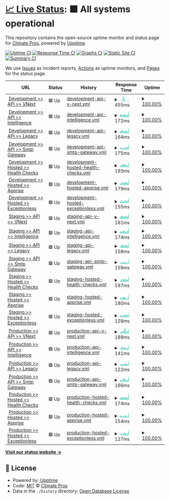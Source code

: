 # [📈 Live Status](https://uptime.watchtower2.com): <!--live status--> **🟩 All systems operational**

This repository contains the open-source uptime monitor and status page for [Climate Pros](https://www.climatepros.com), powered by [Upptime](https://github.com/upptime/upptime).

[![Uptime CI](https://github.com/Climate-Pros/WatchTower.Monitoring.UpTime/workflows/Uptime%20CI/badge.svg)](https://github.com/Climate-Pros/WatchTower.Monitoring.UpTime/actions?query=workflow%3A%22Uptime+CI%22)
[![Response Time CI](https://github.com/Climate-Pros/WatchTower.Monitoring.UpTime/workflows/Response%20Time%20CI/badge.svg)](https://github.com/Climate-Pros/WatchTower.Monitoring.UpTime/actions?query=workflow%3A%22Response+Time+CI%22)
[![Graphs CI](https://github.com/Climate-Pros/WatchTower.Monitoring.UpTime/workflows/Graphs%20CI/badge.svg)](https://github.com/Climate-Pros/WatchTower.Monitoring.UpTime/actions?query=workflow%3A%22Graphs+CI%22)
[![Static Site CI](https://github.com/Climate-Pros/WatchTower.Monitoring.UpTime/workflows/Static%20Site%20CI/badge.svg)](https://github.com/Climate-Pros/WatchTower.Monitoring.UpTime/actions?query=workflow%3A%22Static+Site+CI%22)
[![Summary CI](https://github.com/Climate-Pros/WatchTower.Monitoring.UpTime/workflows/Summary%20CI/badge.svg)](https://github.com/Climate-Pros/WatchTower.Monitoring.UpTime/actions?query=workflow%3A%22Summary+CI%22)

We use [Issues](https://github.com/Climate-Pros/WatchTower.Monitoring.UpTime/issues) as incident reports, [Actions](https://github.com/Climate-Pros/WatchTower.Monitoring.UpTime/actions) as uptime monitors, and [Pages](https://uptime.watchtower2.com) for the status page.

<!--start: status pages-->
<!-- This summary is generated by Upptime (https://github.com/upptime/upptime) -->
<!-- Do not edit this manually, your changes will be overwritten -->
<!-- prettier-ignore -->
| URL | Status | History | Response Time | Uptime |
| --- | ------ | ------- | ------------- | ------ |
| <img alt="" src="https://icons.duckduckgo.com/ip3/vnext-api.dev.watchtower2.com.ico" height="13"> [Development >> API >> VNext](https://vnext-api.dev.watchtower2.com) | 🟩 Up | [development-api-v-next.yml](https://github.com/Climate-Pros/WatchTower.Monitoring.UpTime/commits/HEAD/history/development-api-v-next.yml) | <details><summary><img alt="Response time graph" src="./graphs/development-api-v-next/response-time-week.png" height="20"> 455ms</summary><br><a href="https://uptime.watchtower2.com/history/development-api-v-next"><img alt="Response time 758" src="https://img.shields.io/endpoint?url=https%3A%2F%2Fraw.githubusercontent.com%2FClimate-Pros%2FWatchTower.Monitoring.UpTime%2FHEAD%2Fapi%2Fdevelopment-api-v-next%2Fresponse-time.json"></a><br><a href="https://uptime.watchtower2.com/history/development-api-v-next"><img alt="24-hour response time 120" src="https://img.shields.io/endpoint?url=https%3A%2F%2Fraw.githubusercontent.com%2FClimate-Pros%2FWatchTower.Monitoring.UpTime%2FHEAD%2Fapi%2Fdevelopment-api-v-next%2Fresponse-time-day.json"></a><br><a href="https://uptime.watchtower2.com/history/development-api-v-next"><img alt="7-day response time 455" src="https://img.shields.io/endpoint?url=https%3A%2F%2Fraw.githubusercontent.com%2FClimate-Pros%2FWatchTower.Monitoring.UpTime%2FHEAD%2Fapi%2Fdevelopment-api-v-next%2Fresponse-time-week.json"></a><br><a href="https://uptime.watchtower2.com/history/development-api-v-next"><img alt="30-day response time 240" src="https://img.shields.io/endpoint?url=https%3A%2F%2Fraw.githubusercontent.com%2FClimate-Pros%2FWatchTower.Monitoring.UpTime%2FHEAD%2Fapi%2Fdevelopment-api-v-next%2Fresponse-time-month.json"></a><br><a href="https://uptime.watchtower2.com/history/development-api-v-next"><img alt="1-year response time 203" src="https://img.shields.io/endpoint?url=https%3A%2F%2Fraw.githubusercontent.com%2FClimate-Pros%2FWatchTower.Monitoring.UpTime%2FHEAD%2Fapi%2Fdevelopment-api-v-next%2Fresponse-time-year.json"></a></details> | <details><summary><a href="https://uptime.watchtower2.com/history/development-api-v-next">100.00%</a></summary><a href="https://uptime.watchtower2.com/history/development-api-v-next"><img alt="All-time uptime 96.71%" src="https://img.shields.io/endpoint?url=https%3A%2F%2Fraw.githubusercontent.com%2FClimate-Pros%2FWatchTower.Monitoring.UpTime%2FHEAD%2Fapi%2Fdevelopment-api-v-next%2Fuptime.json"></a><br><a href="https://uptime.watchtower2.com/history/development-api-v-next"><img alt="24-hour uptime 100.00%" src="https://img.shields.io/endpoint?url=https%3A%2F%2Fraw.githubusercontent.com%2FClimate-Pros%2FWatchTower.Monitoring.UpTime%2FHEAD%2Fapi%2Fdevelopment-api-v-next%2Fuptime-day.json"></a><br><a href="https://uptime.watchtower2.com/history/development-api-v-next"><img alt="7-day uptime 100.00%" src="https://img.shields.io/endpoint?url=https%3A%2F%2Fraw.githubusercontent.com%2FClimate-Pros%2FWatchTower.Monitoring.UpTime%2FHEAD%2Fapi%2Fdevelopment-api-v-next%2Fuptime-week.json"></a><br><a href="https://uptime.watchtower2.com/history/development-api-v-next"><img alt="30-day uptime 100.00%" src="https://img.shields.io/endpoint?url=https%3A%2F%2Fraw.githubusercontent.com%2FClimate-Pros%2FWatchTower.Monitoring.UpTime%2FHEAD%2Fapi%2Fdevelopment-api-v-next%2Fuptime-month.json"></a><br><a href="https://uptime.watchtower2.com/history/development-api-v-next"><img alt="1-year uptime 99.95%" src="https://img.shields.io/endpoint?url=https%3A%2F%2Fraw.githubusercontent.com%2FClimate-Pros%2FWatchTower.Monitoring.UpTime%2FHEAD%2Fapi%2Fdevelopment-api-v-next%2Fuptime-year.json"></a></details>
| <img alt="" src="https://icons.duckduckgo.com/ip3/intelligence-api.dev.watchtower2.com.ico" height="13"> [Development >> API >> Intelligence](https://intelligence-api.dev.watchtower2.com) | 🟩 Up | [development-api-intelligence.yml](https://github.com/Climate-Pros/WatchTower.Monitoring.UpTime/commits/HEAD/history/development-api-intelligence.yml) | <details><summary><img alt="Response time graph" src="./graphs/development-api-intelligence/response-time-week.png" height="20"> 172ms</summary><br><a href="https://uptime.watchtower2.com/history/development-api-intelligence"><img alt="Response time 461" src="https://img.shields.io/endpoint?url=https%3A%2F%2Fraw.githubusercontent.com%2FClimate-Pros%2FWatchTower.Monitoring.UpTime%2FHEAD%2Fapi%2Fdevelopment-api-intelligence%2Fresponse-time.json"></a><br><a href="https://uptime.watchtower2.com/history/development-api-intelligence"><img alt="24-hour response time 108" src="https://img.shields.io/endpoint?url=https%3A%2F%2Fraw.githubusercontent.com%2FClimate-Pros%2FWatchTower.Monitoring.UpTime%2FHEAD%2Fapi%2Fdevelopment-api-intelligence%2Fresponse-time-day.json"></a><br><a href="https://uptime.watchtower2.com/history/development-api-intelligence"><img alt="7-day response time 172" src="https://img.shields.io/endpoint?url=https%3A%2F%2Fraw.githubusercontent.com%2FClimate-Pros%2FWatchTower.Monitoring.UpTime%2FHEAD%2Fapi%2Fdevelopment-api-intelligence%2Fresponse-time-week.json"></a><br><a href="https://uptime.watchtower2.com/history/development-api-intelligence"><img alt="30-day response time 176" src="https://img.shields.io/endpoint?url=https%3A%2F%2Fraw.githubusercontent.com%2FClimate-Pros%2FWatchTower.Monitoring.UpTime%2FHEAD%2Fapi%2Fdevelopment-api-intelligence%2Fresponse-time-month.json"></a><br><a href="https://uptime.watchtower2.com/history/development-api-intelligence"><img alt="1-year response time 203" src="https://img.shields.io/endpoint?url=https%3A%2F%2Fraw.githubusercontent.com%2FClimate-Pros%2FWatchTower.Monitoring.UpTime%2FHEAD%2Fapi%2Fdevelopment-api-intelligence%2Fresponse-time-year.json"></a></details> | <details><summary><a href="https://uptime.watchtower2.com/history/development-api-intelligence">100.00%</a></summary><a href="https://uptime.watchtower2.com/history/development-api-intelligence"><img alt="All-time uptime 97.30%" src="https://img.shields.io/endpoint?url=https%3A%2F%2Fraw.githubusercontent.com%2FClimate-Pros%2FWatchTower.Monitoring.UpTime%2FHEAD%2Fapi%2Fdevelopment-api-intelligence%2Fuptime.json"></a><br><a href="https://uptime.watchtower2.com/history/development-api-intelligence"><img alt="24-hour uptime 100.00%" src="https://img.shields.io/endpoint?url=https%3A%2F%2Fraw.githubusercontent.com%2FClimate-Pros%2FWatchTower.Monitoring.UpTime%2FHEAD%2Fapi%2Fdevelopment-api-intelligence%2Fuptime-day.json"></a><br><a href="https://uptime.watchtower2.com/history/development-api-intelligence"><img alt="7-day uptime 100.00%" src="https://img.shields.io/endpoint?url=https%3A%2F%2Fraw.githubusercontent.com%2FClimate-Pros%2FWatchTower.Monitoring.UpTime%2FHEAD%2Fapi%2Fdevelopment-api-intelligence%2Fuptime-week.json"></a><br><a href="https://uptime.watchtower2.com/history/development-api-intelligence"><img alt="30-day uptime 100.00%" src="https://img.shields.io/endpoint?url=https%3A%2F%2Fraw.githubusercontent.com%2FClimate-Pros%2FWatchTower.Monitoring.UpTime%2FHEAD%2Fapi%2Fdevelopment-api-intelligence%2Fuptime-month.json"></a><br><a href="https://uptime.watchtower2.com/history/development-api-intelligence"><img alt="1-year uptime 100.00%" src="https://img.shields.io/endpoint?url=https%3A%2F%2Fraw.githubusercontent.com%2FClimate-Pros%2FWatchTower.Monitoring.UpTime%2FHEAD%2Fapi%2Fdevelopment-api-intelligence%2Fuptime-year.json"></a></details>
| <img alt="" src="https://icons.duckduckgo.com/ip3/legacy-api.dev.watchtower2.com.ico" height="13"> [Development >> API >> Legacy](https://legacy-api.dev.watchtower2.com) | 🟩 Up | [development-api-legacy.yml](https://github.com/Climate-Pros/WatchTower.Monitoring.UpTime/commits/HEAD/history/development-api-legacy.yml) | <details><summary><img alt="Response time graph" src="./graphs/development-api-legacy/response-time-week.png" height="20"> 164ms</summary><br><a href="https://uptime.watchtower2.com/history/development-api-legacy"><img alt="Response time 473" src="https://img.shields.io/endpoint?url=https%3A%2F%2Fraw.githubusercontent.com%2FClimate-Pros%2FWatchTower.Monitoring.UpTime%2FHEAD%2Fapi%2Fdevelopment-api-legacy%2Fresponse-time.json"></a><br><a href="https://uptime.watchtower2.com/history/development-api-legacy"><img alt="24-hour response time 183" src="https://img.shields.io/endpoint?url=https%3A%2F%2Fraw.githubusercontent.com%2FClimate-Pros%2FWatchTower.Monitoring.UpTime%2FHEAD%2Fapi%2Fdevelopment-api-legacy%2Fresponse-time-day.json"></a><br><a href="https://uptime.watchtower2.com/history/development-api-legacy"><img alt="7-day response time 164" src="https://img.shields.io/endpoint?url=https%3A%2F%2Fraw.githubusercontent.com%2FClimate-Pros%2FWatchTower.Monitoring.UpTime%2FHEAD%2Fapi%2Fdevelopment-api-legacy%2Fresponse-time-week.json"></a><br><a href="https://uptime.watchtower2.com/history/development-api-legacy"><img alt="30-day response time 171" src="https://img.shields.io/endpoint?url=https%3A%2F%2Fraw.githubusercontent.com%2FClimate-Pros%2FWatchTower.Monitoring.UpTime%2FHEAD%2Fapi%2Fdevelopment-api-legacy%2Fresponse-time-month.json"></a><br><a href="https://uptime.watchtower2.com/history/development-api-legacy"><img alt="1-year response time 198" src="https://img.shields.io/endpoint?url=https%3A%2F%2Fraw.githubusercontent.com%2FClimate-Pros%2FWatchTower.Monitoring.UpTime%2FHEAD%2Fapi%2Fdevelopment-api-legacy%2Fresponse-time-year.json"></a></details> | <details><summary><a href="https://uptime.watchtower2.com/history/development-api-legacy">100.00%</a></summary><a href="https://uptime.watchtower2.com/history/development-api-legacy"><img alt="All-time uptime 97.99%" src="https://img.shields.io/endpoint?url=https%3A%2F%2Fraw.githubusercontent.com%2FClimate-Pros%2FWatchTower.Monitoring.UpTime%2FHEAD%2Fapi%2Fdevelopment-api-legacy%2Fuptime.json"></a><br><a href="https://uptime.watchtower2.com/history/development-api-legacy"><img alt="24-hour uptime 100.00%" src="https://img.shields.io/endpoint?url=https%3A%2F%2Fraw.githubusercontent.com%2FClimate-Pros%2FWatchTower.Monitoring.UpTime%2FHEAD%2Fapi%2Fdevelopment-api-legacy%2Fuptime-day.json"></a><br><a href="https://uptime.watchtower2.com/history/development-api-legacy"><img alt="7-day uptime 100.00%" src="https://img.shields.io/endpoint?url=https%3A%2F%2Fraw.githubusercontent.com%2FClimate-Pros%2FWatchTower.Monitoring.UpTime%2FHEAD%2Fapi%2Fdevelopment-api-legacy%2Fuptime-week.json"></a><br><a href="https://uptime.watchtower2.com/history/development-api-legacy"><img alt="30-day uptime 100.00%" src="https://img.shields.io/endpoint?url=https%3A%2F%2Fraw.githubusercontent.com%2FClimate-Pros%2FWatchTower.Monitoring.UpTime%2FHEAD%2Fapi%2Fdevelopment-api-legacy%2Fuptime-month.json"></a><br><a href="https://uptime.watchtower2.com/history/development-api-legacy"><img alt="1-year uptime 99.98%" src="https://img.shields.io/endpoint?url=https%3A%2F%2Fraw.githubusercontent.com%2FClimate-Pros%2FWatchTower.Monitoring.UpTime%2FHEAD%2Fapi%2Fdevelopment-api-legacy%2Fuptime-year.json"></a></details>
| <img alt="" src="https://icons.duckduckgo.com/ip3/smtp-gateway.dev.watchtower2.com.ico" height="13"> [Development >> API >> Smtp Gateway](https://smtp-gateway.dev.watchtower2.com/) | 🟩 Up | [development-api-smtp-gateway.yml](https://github.com/Climate-Pros/WatchTower.Monitoring.UpTime/commits/HEAD/history/development-api-smtp-gateway.yml) | <details><summary><img alt="Response time graph" src="./graphs/development-api-smtp-gateway/response-time-week.png" height="20"> 175ms</summary><br><a href="https://uptime.watchtower2.com/history/development-api-smtp-gateway"><img alt="Response time 278" src="https://img.shields.io/endpoint?url=https%3A%2F%2Fraw.githubusercontent.com%2FClimate-Pros%2FWatchTower.Monitoring.UpTime%2FHEAD%2Fapi%2Fdevelopment-api-smtp-gateway%2Fresponse-time.json"></a><br><a href="https://uptime.watchtower2.com/history/development-api-smtp-gateway"><img alt="24-hour response time 115" src="https://img.shields.io/endpoint?url=https%3A%2F%2Fraw.githubusercontent.com%2FClimate-Pros%2FWatchTower.Monitoring.UpTime%2FHEAD%2Fapi%2Fdevelopment-api-smtp-gateway%2Fresponse-time-day.json"></a><br><a href="https://uptime.watchtower2.com/history/development-api-smtp-gateway"><img alt="7-day response time 175" src="https://img.shields.io/endpoint?url=https%3A%2F%2Fraw.githubusercontent.com%2FClimate-Pros%2FWatchTower.Monitoring.UpTime%2FHEAD%2Fapi%2Fdevelopment-api-smtp-gateway%2Fresponse-time-week.json"></a><br><a href="https://uptime.watchtower2.com/history/development-api-smtp-gateway"><img alt="30-day response time 190" src="https://img.shields.io/endpoint?url=https%3A%2F%2Fraw.githubusercontent.com%2FClimate-Pros%2FWatchTower.Monitoring.UpTime%2FHEAD%2Fapi%2Fdevelopment-api-smtp-gateway%2Fresponse-time-month.json"></a><br><a href="https://uptime.watchtower2.com/history/development-api-smtp-gateway"><img alt="1-year response time 220" src="https://img.shields.io/endpoint?url=https%3A%2F%2Fraw.githubusercontent.com%2FClimate-Pros%2FWatchTower.Monitoring.UpTime%2FHEAD%2Fapi%2Fdevelopment-api-smtp-gateway%2Fresponse-time-year.json"></a></details> | <details><summary><a href="https://uptime.watchtower2.com/history/development-api-smtp-gateway">100.00%</a></summary><a href="https://uptime.watchtower2.com/history/development-api-smtp-gateway"><img alt="All-time uptime 68.61%" src="https://img.shields.io/endpoint?url=https%3A%2F%2Fraw.githubusercontent.com%2FClimate-Pros%2FWatchTower.Monitoring.UpTime%2FHEAD%2Fapi%2Fdevelopment-api-smtp-gateway%2Fuptime.json"></a><br><a href="https://uptime.watchtower2.com/history/development-api-smtp-gateway"><img alt="24-hour uptime 100.00%" src="https://img.shields.io/endpoint?url=https%3A%2F%2Fraw.githubusercontent.com%2FClimate-Pros%2FWatchTower.Monitoring.UpTime%2FHEAD%2Fapi%2Fdevelopment-api-smtp-gateway%2Fuptime-day.json"></a><br><a href="https://uptime.watchtower2.com/history/development-api-smtp-gateway"><img alt="7-day uptime 100.00%" src="https://img.shields.io/endpoint?url=https%3A%2F%2Fraw.githubusercontent.com%2FClimate-Pros%2FWatchTower.Monitoring.UpTime%2FHEAD%2Fapi%2Fdevelopment-api-smtp-gateway%2Fuptime-week.json"></a><br><a href="https://uptime.watchtower2.com/history/development-api-smtp-gateway"><img alt="30-day uptime 100.00%" src="https://img.shields.io/endpoint?url=https%3A%2F%2Fraw.githubusercontent.com%2FClimate-Pros%2FWatchTower.Monitoring.UpTime%2FHEAD%2Fapi%2Fdevelopment-api-smtp-gateway%2Fuptime-month.json"></a><br><a href="https://uptime.watchtower2.com/history/development-api-smtp-gateway"><img alt="1-year uptime 93.93%" src="https://img.shields.io/endpoint?url=https%3A%2F%2Fraw.githubusercontent.com%2FClimate-Pros%2FWatchTower.Monitoring.UpTime%2FHEAD%2Fapi%2Fdevelopment-api-smtp-gateway%2Fuptime-year.json"></a></details>
| <img alt="" src="https://icons.duckduckgo.com/ip3/healthchecks.dev.watchtower2.com.ico" height="13"> [Development >> Hosted >> Health Checks](https://healthchecks.dev.watchtower2.com/) | 🟩 Up | [development-hosted-health-checks.yml](https://github.com/Climate-Pros/WatchTower.Monitoring.UpTime/commits/HEAD/history/development-hosted-health-checks.yml) | <details><summary><img alt="Response time graph" src="./graphs/development-hosted-health-checks/response-time-week.png" height="20"> 193ms</summary><br><a href="https://uptime.watchtower2.com/history/development-hosted-health-checks"><img alt="Response time 211" src="https://img.shields.io/endpoint?url=https%3A%2F%2Fraw.githubusercontent.com%2FClimate-Pros%2FWatchTower.Monitoring.UpTime%2FHEAD%2Fapi%2Fdevelopment-hosted-health-checks%2Fresponse-time.json"></a><br><a href="https://uptime.watchtower2.com/history/development-hosted-health-checks"><img alt="24-hour response time 84" src="https://img.shields.io/endpoint?url=https%3A%2F%2Fraw.githubusercontent.com%2FClimate-Pros%2FWatchTower.Monitoring.UpTime%2FHEAD%2Fapi%2Fdevelopment-hosted-health-checks%2Fresponse-time-day.json"></a><br><a href="https://uptime.watchtower2.com/history/development-hosted-health-checks"><img alt="7-day response time 193" src="https://img.shields.io/endpoint?url=https%3A%2F%2Fraw.githubusercontent.com%2FClimate-Pros%2FWatchTower.Monitoring.UpTime%2FHEAD%2Fapi%2Fdevelopment-hosted-health-checks%2Fresponse-time-week.json"></a><br><a href="https://uptime.watchtower2.com/history/development-hosted-health-checks"><img alt="30-day response time 189" src="https://img.shields.io/endpoint?url=https%3A%2F%2Fraw.githubusercontent.com%2FClimate-Pros%2FWatchTower.Monitoring.UpTime%2FHEAD%2Fapi%2Fdevelopment-hosted-health-checks%2Fresponse-time-month.json"></a><br><a href="https://uptime.watchtower2.com/history/development-hosted-health-checks"><img alt="1-year response time 211" src="https://img.shields.io/endpoint?url=https%3A%2F%2Fraw.githubusercontent.com%2FClimate-Pros%2FWatchTower.Monitoring.UpTime%2FHEAD%2Fapi%2Fdevelopment-hosted-health-checks%2Fresponse-time-year.json"></a></details> | <details><summary><a href="https://uptime.watchtower2.com/history/development-hosted-health-checks">100.00%</a></summary><a href="https://uptime.watchtower2.com/history/development-hosted-health-checks"><img alt="All-time uptime 100.00%" src="https://img.shields.io/endpoint?url=https%3A%2F%2Fraw.githubusercontent.com%2FClimate-Pros%2FWatchTower.Monitoring.UpTime%2FHEAD%2Fapi%2Fdevelopment-hosted-health-checks%2Fuptime.json"></a><br><a href="https://uptime.watchtower2.com/history/development-hosted-health-checks"><img alt="24-hour uptime 100.00%" src="https://img.shields.io/endpoint?url=https%3A%2F%2Fraw.githubusercontent.com%2FClimate-Pros%2FWatchTower.Monitoring.UpTime%2FHEAD%2Fapi%2Fdevelopment-hosted-health-checks%2Fuptime-day.json"></a><br><a href="https://uptime.watchtower2.com/history/development-hosted-health-checks"><img alt="7-day uptime 100.00%" src="https://img.shields.io/endpoint?url=https%3A%2F%2Fraw.githubusercontent.com%2FClimate-Pros%2FWatchTower.Monitoring.UpTime%2FHEAD%2Fapi%2Fdevelopment-hosted-health-checks%2Fuptime-week.json"></a><br><a href="https://uptime.watchtower2.com/history/development-hosted-health-checks"><img alt="30-day uptime 100.00%" src="https://img.shields.io/endpoint?url=https%3A%2F%2Fraw.githubusercontent.com%2FClimate-Pros%2FWatchTower.Monitoring.UpTime%2FHEAD%2Fapi%2Fdevelopment-hosted-health-checks%2Fuptime-month.json"></a><br><a href="https://uptime.watchtower2.com/history/development-hosted-health-checks"><img alt="1-year uptime 100.00%" src="https://img.shields.io/endpoint?url=https%3A%2F%2Fraw.githubusercontent.com%2FClimate-Pros%2FWatchTower.Monitoring.UpTime%2FHEAD%2Fapi%2Fdevelopment-hosted-health-checks%2Fuptime-year.json"></a></details>
| <img alt="" src="https://icons.duckduckgo.com/ip3/apprise.dev.watchtower2.com.ico" height="13"> [Development >> Hosted >> Apprise](https://apprise.dev.watchtower2.com/) | 🟩 Up | [development-hosted-apprise.yml](https://github.com/Climate-Pros/WatchTower.Monitoring.UpTime/commits/HEAD/history/development-hosted-apprise.yml) | <details><summary><img alt="Response time graph" src="./graphs/development-hosted-apprise/response-time-week.png" height="20"> 179ms</summary><br><a href="https://uptime.watchtower2.com/history/development-hosted-apprise"><img alt="Response time 201" src="https://img.shields.io/endpoint?url=https%3A%2F%2Fraw.githubusercontent.com%2FClimate-Pros%2FWatchTower.Monitoring.UpTime%2FHEAD%2Fapi%2Fdevelopment-hosted-apprise%2Fresponse-time.json"></a><br><a href="https://uptime.watchtower2.com/history/development-hosted-apprise"><img alt="24-hour response time 108" src="https://img.shields.io/endpoint?url=https%3A%2F%2Fraw.githubusercontent.com%2FClimate-Pros%2FWatchTower.Monitoring.UpTime%2FHEAD%2Fapi%2Fdevelopment-hosted-apprise%2Fresponse-time-day.json"></a><br><a href="https://uptime.watchtower2.com/history/development-hosted-apprise"><img alt="7-day response time 179" src="https://img.shields.io/endpoint?url=https%3A%2F%2Fraw.githubusercontent.com%2FClimate-Pros%2FWatchTower.Monitoring.UpTime%2FHEAD%2Fapi%2Fdevelopment-hosted-apprise%2Fresponse-time-week.json"></a><br><a href="https://uptime.watchtower2.com/history/development-hosted-apprise"><img alt="30-day response time 176" src="https://img.shields.io/endpoint?url=https%3A%2F%2Fraw.githubusercontent.com%2FClimate-Pros%2FWatchTower.Monitoring.UpTime%2FHEAD%2Fapi%2Fdevelopment-hosted-apprise%2Fresponse-time-month.json"></a><br><a href="https://uptime.watchtower2.com/history/development-hosted-apprise"><img alt="1-year response time 201" src="https://img.shields.io/endpoint?url=https%3A%2F%2Fraw.githubusercontent.com%2FClimate-Pros%2FWatchTower.Monitoring.UpTime%2FHEAD%2Fapi%2Fdevelopment-hosted-apprise%2Fresponse-time-year.json"></a></details> | <details><summary><a href="https://uptime.watchtower2.com/history/development-hosted-apprise">100.00%</a></summary><a href="https://uptime.watchtower2.com/history/development-hosted-apprise"><img alt="All-time uptime 100.00%" src="https://img.shields.io/endpoint?url=https%3A%2F%2Fraw.githubusercontent.com%2FClimate-Pros%2FWatchTower.Monitoring.UpTime%2FHEAD%2Fapi%2Fdevelopment-hosted-apprise%2Fuptime.json"></a><br><a href="https://uptime.watchtower2.com/history/development-hosted-apprise"><img alt="24-hour uptime 100.00%" src="https://img.shields.io/endpoint?url=https%3A%2F%2Fraw.githubusercontent.com%2FClimate-Pros%2FWatchTower.Monitoring.UpTime%2FHEAD%2Fapi%2Fdevelopment-hosted-apprise%2Fuptime-day.json"></a><br><a href="https://uptime.watchtower2.com/history/development-hosted-apprise"><img alt="7-day uptime 100.00%" src="https://img.shields.io/endpoint?url=https%3A%2F%2Fraw.githubusercontent.com%2FClimate-Pros%2FWatchTower.Monitoring.UpTime%2FHEAD%2Fapi%2Fdevelopment-hosted-apprise%2Fuptime-week.json"></a><br><a href="https://uptime.watchtower2.com/history/development-hosted-apprise"><img alt="30-day uptime 100.00%" src="https://img.shields.io/endpoint?url=https%3A%2F%2Fraw.githubusercontent.com%2FClimate-Pros%2FWatchTower.Monitoring.UpTime%2FHEAD%2Fapi%2Fdevelopment-hosted-apprise%2Fuptime-month.json"></a><br><a href="https://uptime.watchtower2.com/history/development-hosted-apprise"><img alt="1-year uptime 100.00%" src="https://img.shields.io/endpoint?url=https%3A%2F%2Fraw.githubusercontent.com%2FClimate-Pros%2FWatchTower.Monitoring.UpTime%2FHEAD%2Fapi%2Fdevelopment-hosted-apprise%2Fuptime-year.json"></a></details>
| <img alt="" src="https://icons.duckduckgo.com/ip3/exceptionless.dev.watchtower2.com.ico" height="13"> [Development >> Hosted >> Exceptionless](https://exceptionless.dev.watchtower2.com/v) | 🟩 Up | [development-hosted-exceptionless.yml](https://github.com/Climate-Pros/WatchTower.Monitoring.UpTime/commits/HEAD/history/development-hosted-exceptionless.yml) | <details><summary><img alt="Response time graph" src="./graphs/development-hosted-exceptionless/response-time-week.png" height="20"> 155ms</summary><br><a href="https://uptime.watchtower2.com/history/development-hosted-exceptionless"><img alt="Response time 171" src="https://img.shields.io/endpoint?url=https%3A%2F%2Fraw.githubusercontent.com%2FClimate-Pros%2FWatchTower.Monitoring.UpTime%2FHEAD%2Fapi%2Fdevelopment-hosted-exceptionless%2Fresponse-time.json"></a><br><a href="https://uptime.watchtower2.com/history/development-hosted-exceptionless"><img alt="24-hour response time 135" src="https://img.shields.io/endpoint?url=https%3A%2F%2Fraw.githubusercontent.com%2FClimate-Pros%2FWatchTower.Monitoring.UpTime%2FHEAD%2Fapi%2Fdevelopment-hosted-exceptionless%2Fresponse-time-day.json"></a><br><a href="https://uptime.watchtower2.com/history/development-hosted-exceptionless"><img alt="7-day response time 155" src="https://img.shields.io/endpoint?url=https%3A%2F%2Fraw.githubusercontent.com%2FClimate-Pros%2FWatchTower.Monitoring.UpTime%2FHEAD%2Fapi%2Fdevelopment-hosted-exceptionless%2Fresponse-time-week.json"></a><br><a href="https://uptime.watchtower2.com/history/development-hosted-exceptionless"><img alt="30-day response time 167" src="https://img.shields.io/endpoint?url=https%3A%2F%2Fraw.githubusercontent.com%2FClimate-Pros%2FWatchTower.Monitoring.UpTime%2FHEAD%2Fapi%2Fdevelopment-hosted-exceptionless%2Fresponse-time-month.json"></a><br><a href="https://uptime.watchtower2.com/history/development-hosted-exceptionless"><img alt="1-year response time 171" src="https://img.shields.io/endpoint?url=https%3A%2F%2Fraw.githubusercontent.com%2FClimate-Pros%2FWatchTower.Monitoring.UpTime%2FHEAD%2Fapi%2Fdevelopment-hosted-exceptionless%2Fresponse-time-year.json"></a></details> | <details><summary><a href="https://uptime.watchtower2.com/history/development-hosted-exceptionless">100.00%</a></summary><a href="https://uptime.watchtower2.com/history/development-hosted-exceptionless"><img alt="All-time uptime 100.00%" src="https://img.shields.io/endpoint?url=https%3A%2F%2Fraw.githubusercontent.com%2FClimate-Pros%2FWatchTower.Monitoring.UpTime%2FHEAD%2Fapi%2Fdevelopment-hosted-exceptionless%2Fuptime.json"></a><br><a href="https://uptime.watchtower2.com/history/development-hosted-exceptionless"><img alt="24-hour uptime 100.00%" src="https://img.shields.io/endpoint?url=https%3A%2F%2Fraw.githubusercontent.com%2FClimate-Pros%2FWatchTower.Monitoring.UpTime%2FHEAD%2Fapi%2Fdevelopment-hosted-exceptionless%2Fuptime-day.json"></a><br><a href="https://uptime.watchtower2.com/history/development-hosted-exceptionless"><img alt="7-day uptime 100.00%" src="https://img.shields.io/endpoint?url=https%3A%2F%2Fraw.githubusercontent.com%2FClimate-Pros%2FWatchTower.Monitoring.UpTime%2FHEAD%2Fapi%2Fdevelopment-hosted-exceptionless%2Fuptime-week.json"></a><br><a href="https://uptime.watchtower2.com/history/development-hosted-exceptionless"><img alt="30-day uptime 100.00%" src="https://img.shields.io/endpoint?url=https%3A%2F%2Fraw.githubusercontent.com%2FClimate-Pros%2FWatchTower.Monitoring.UpTime%2FHEAD%2Fapi%2Fdevelopment-hosted-exceptionless%2Fuptime-month.json"></a><br><a href="https://uptime.watchtower2.com/history/development-hosted-exceptionless"><img alt="1-year uptime 100.00%" src="https://img.shields.io/endpoint?url=https%3A%2F%2Fraw.githubusercontent.com%2FClimate-Pros%2FWatchTower.Monitoring.UpTime%2FHEAD%2Fapi%2Fdevelopment-hosted-exceptionless%2Fuptime-year.json"></a></details>
| <img alt="" src="https://icons.duckduckgo.com/ip3/vnext-api.stg.watchtower2.com.ico" height="13"> [Staging >> API >> VNext](https://vnext-api.stg.watchtower2.com) | 🟩 Up | [staging-api-v-next.yml](https://github.com/Climate-Pros/WatchTower.Monitoring.UpTime/commits/HEAD/history/staging-api-v-next.yml) | <details><summary><img alt="Response time graph" src="./graphs/staging-api-v-next/response-time-week.png" height="20"> 161ms</summary><br><a href="https://uptime.watchtower2.com/history/staging-api-v-next"><img alt="Response time 1005" src="https://img.shields.io/endpoint?url=https%3A%2F%2Fraw.githubusercontent.com%2FClimate-Pros%2FWatchTower.Monitoring.UpTime%2FHEAD%2Fapi%2Fstaging-api-v-next%2Fresponse-time.json"></a><br><a href="https://uptime.watchtower2.com/history/staging-api-v-next"><img alt="24-hour response time 118" src="https://img.shields.io/endpoint?url=https%3A%2F%2Fraw.githubusercontent.com%2FClimate-Pros%2FWatchTower.Monitoring.UpTime%2FHEAD%2Fapi%2Fstaging-api-v-next%2Fresponse-time-day.json"></a><br><a href="https://uptime.watchtower2.com/history/staging-api-v-next"><img alt="7-day response time 161" src="https://img.shields.io/endpoint?url=https%3A%2F%2Fraw.githubusercontent.com%2FClimate-Pros%2FWatchTower.Monitoring.UpTime%2FHEAD%2Fapi%2Fstaging-api-v-next%2Fresponse-time-week.json"></a><br><a href="https://uptime.watchtower2.com/history/staging-api-v-next"><img alt="30-day response time 168" src="https://img.shields.io/endpoint?url=https%3A%2F%2Fraw.githubusercontent.com%2FClimate-Pros%2FWatchTower.Monitoring.UpTime%2FHEAD%2Fapi%2Fstaging-api-v-next%2Fresponse-time-month.json"></a><br><a href="https://uptime.watchtower2.com/history/staging-api-v-next"><img alt="1-year response time 275" src="https://img.shields.io/endpoint?url=https%3A%2F%2Fraw.githubusercontent.com%2FClimate-Pros%2FWatchTower.Monitoring.UpTime%2FHEAD%2Fapi%2Fstaging-api-v-next%2Fresponse-time-year.json"></a></details> | <details><summary><a href="https://uptime.watchtower2.com/history/staging-api-v-next">100.00%</a></summary><a href="https://uptime.watchtower2.com/history/staging-api-v-next"><img alt="All-time uptime 97.56%" src="https://img.shields.io/endpoint?url=https%3A%2F%2Fraw.githubusercontent.com%2FClimate-Pros%2FWatchTower.Monitoring.UpTime%2FHEAD%2Fapi%2Fstaging-api-v-next%2Fuptime.json"></a><br><a href="https://uptime.watchtower2.com/history/staging-api-v-next"><img alt="24-hour uptime 100.00%" src="https://img.shields.io/endpoint?url=https%3A%2F%2Fraw.githubusercontent.com%2FClimate-Pros%2FWatchTower.Monitoring.UpTime%2FHEAD%2Fapi%2Fstaging-api-v-next%2Fuptime-day.json"></a><br><a href="https://uptime.watchtower2.com/history/staging-api-v-next"><img alt="7-day uptime 100.00%" src="https://img.shields.io/endpoint?url=https%3A%2F%2Fraw.githubusercontent.com%2FClimate-Pros%2FWatchTower.Monitoring.UpTime%2FHEAD%2Fapi%2Fstaging-api-v-next%2Fuptime-week.json"></a><br><a href="https://uptime.watchtower2.com/history/staging-api-v-next"><img alt="30-day uptime 100.00%" src="https://img.shields.io/endpoint?url=https%3A%2F%2Fraw.githubusercontent.com%2FClimate-Pros%2FWatchTower.Monitoring.UpTime%2FHEAD%2Fapi%2Fstaging-api-v-next%2Fuptime-month.json"></a><br><a href="https://uptime.watchtower2.com/history/staging-api-v-next"><img alt="1-year uptime 97.40%" src="https://img.shields.io/endpoint?url=https%3A%2F%2Fraw.githubusercontent.com%2FClimate-Pros%2FWatchTower.Monitoring.UpTime%2FHEAD%2Fapi%2Fstaging-api-v-next%2Fuptime-year.json"></a></details>
| <img alt="" src="https://icons.duckduckgo.com/ip3/intelligence-api.stg.watchtower2.com.ico" height="13"> [Staging >> API >> Intelligence](https://intelligence-api.stg.watchtower2.com) | 🟩 Up | [staging-api-intelligence.yml](https://github.com/Climate-Pros/WatchTower.Monitoring.UpTime/commits/HEAD/history/staging-api-intelligence.yml) | <details><summary><img alt="Response time graph" src="./graphs/staging-api-intelligence/response-time-week.png" height="20"> 174ms</summary><br><a href="https://uptime.watchtower2.com/history/staging-api-intelligence"><img alt="Response time 513" src="https://img.shields.io/endpoint?url=https%3A%2F%2Fraw.githubusercontent.com%2FClimate-Pros%2FWatchTower.Monitoring.UpTime%2FHEAD%2Fapi%2Fstaging-api-intelligence%2Fresponse-time.json"></a><br><a href="https://uptime.watchtower2.com/history/staging-api-intelligence"><img alt="24-hour response time 160" src="https://img.shields.io/endpoint?url=https%3A%2F%2Fraw.githubusercontent.com%2FClimate-Pros%2FWatchTower.Monitoring.UpTime%2FHEAD%2Fapi%2Fstaging-api-intelligence%2Fresponse-time-day.json"></a><br><a href="https://uptime.watchtower2.com/history/staging-api-intelligence"><img alt="7-day response time 174" src="https://img.shields.io/endpoint?url=https%3A%2F%2Fraw.githubusercontent.com%2FClimate-Pros%2FWatchTower.Monitoring.UpTime%2FHEAD%2Fapi%2Fstaging-api-intelligence%2Fresponse-time-week.json"></a><br><a href="https://uptime.watchtower2.com/history/staging-api-intelligence"><img alt="30-day response time 162" src="https://img.shields.io/endpoint?url=https%3A%2F%2Fraw.githubusercontent.com%2FClimate-Pros%2FWatchTower.Monitoring.UpTime%2FHEAD%2Fapi%2Fstaging-api-intelligence%2Fresponse-time-month.json"></a><br><a href="https://uptime.watchtower2.com/history/staging-api-intelligence"><img alt="1-year response time 242" src="https://img.shields.io/endpoint?url=https%3A%2F%2Fraw.githubusercontent.com%2FClimate-Pros%2FWatchTower.Monitoring.UpTime%2FHEAD%2Fapi%2Fstaging-api-intelligence%2Fresponse-time-year.json"></a></details> | <details><summary><a href="https://uptime.watchtower2.com/history/staging-api-intelligence">100.00%</a></summary><a href="https://uptime.watchtower2.com/history/staging-api-intelligence"><img alt="All-time uptime 98.97%" src="https://img.shields.io/endpoint?url=https%3A%2F%2Fraw.githubusercontent.com%2FClimate-Pros%2FWatchTower.Monitoring.UpTime%2FHEAD%2Fapi%2Fstaging-api-intelligence%2Fuptime.json"></a><br><a href="https://uptime.watchtower2.com/history/staging-api-intelligence"><img alt="24-hour uptime 100.00%" src="https://img.shields.io/endpoint?url=https%3A%2F%2Fraw.githubusercontent.com%2FClimate-Pros%2FWatchTower.Monitoring.UpTime%2FHEAD%2Fapi%2Fstaging-api-intelligence%2Fuptime-day.json"></a><br><a href="https://uptime.watchtower2.com/history/staging-api-intelligence"><img alt="7-day uptime 100.00%" src="https://img.shields.io/endpoint?url=https%3A%2F%2Fraw.githubusercontent.com%2FClimate-Pros%2FWatchTower.Monitoring.UpTime%2FHEAD%2Fapi%2Fstaging-api-intelligence%2Fuptime-week.json"></a><br><a href="https://uptime.watchtower2.com/history/staging-api-intelligence"><img alt="30-day uptime 100.00%" src="https://img.shields.io/endpoint?url=https%3A%2F%2Fraw.githubusercontent.com%2FClimate-Pros%2FWatchTower.Monitoring.UpTime%2FHEAD%2Fapi%2Fstaging-api-intelligence%2Fuptime-month.json"></a><br><a href="https://uptime.watchtower2.com/history/staging-api-intelligence"><img alt="1-year uptime 99.08%" src="https://img.shields.io/endpoint?url=https%3A%2F%2Fraw.githubusercontent.com%2FClimate-Pros%2FWatchTower.Monitoring.UpTime%2FHEAD%2Fapi%2Fstaging-api-intelligence%2Fuptime-year.json"></a></details>
| <img alt="" src="https://icons.duckduckgo.com/ip3/legacy-api.stg.watchtower2.com.ico" height="13"> [Staging >> API >> Legacy](https://legacy-api.stg.watchtower2.com) | 🟩 Up | [staging-api-legacy.yml](https://github.com/Climate-Pros/WatchTower.Monitoring.UpTime/commits/HEAD/history/staging-api-legacy.yml) | <details><summary><img alt="Response time graph" src="./graphs/staging-api-legacy/response-time-week.png" height="20"> 158ms</summary><br><a href="https://uptime.watchtower2.com/history/staging-api-legacy"><img alt="Response time 484" src="https://img.shields.io/endpoint?url=https%3A%2F%2Fraw.githubusercontent.com%2FClimate-Pros%2FWatchTower.Monitoring.UpTime%2FHEAD%2Fapi%2Fstaging-api-legacy%2Fresponse-time.json"></a><br><a href="https://uptime.watchtower2.com/history/staging-api-legacy"><img alt="24-hour response time 111" src="https://img.shields.io/endpoint?url=https%3A%2F%2Fraw.githubusercontent.com%2FClimate-Pros%2FWatchTower.Monitoring.UpTime%2FHEAD%2Fapi%2Fstaging-api-legacy%2Fresponse-time-day.json"></a><br><a href="https://uptime.watchtower2.com/history/staging-api-legacy"><img alt="7-day response time 158" src="https://img.shields.io/endpoint?url=https%3A%2F%2Fraw.githubusercontent.com%2FClimate-Pros%2FWatchTower.Monitoring.UpTime%2FHEAD%2Fapi%2Fstaging-api-legacy%2Fresponse-time-week.json"></a><br><a href="https://uptime.watchtower2.com/history/staging-api-legacy"><img alt="30-day response time 156" src="https://img.shields.io/endpoint?url=https%3A%2F%2Fraw.githubusercontent.com%2FClimate-Pros%2FWatchTower.Monitoring.UpTime%2FHEAD%2Fapi%2Fstaging-api-legacy%2Fresponse-time-month.json"></a><br><a href="https://uptime.watchtower2.com/history/staging-api-legacy"><img alt="1-year response time 412" src="https://img.shields.io/endpoint?url=https%3A%2F%2Fraw.githubusercontent.com%2FClimate-Pros%2FWatchTower.Monitoring.UpTime%2FHEAD%2Fapi%2Fstaging-api-legacy%2Fresponse-time-year.json"></a></details> | <details><summary><a href="https://uptime.watchtower2.com/history/staging-api-legacy">100.00%</a></summary><a href="https://uptime.watchtower2.com/history/staging-api-legacy"><img alt="All-time uptime 97.27%" src="https://img.shields.io/endpoint?url=https%3A%2F%2Fraw.githubusercontent.com%2FClimate-Pros%2FWatchTower.Monitoring.UpTime%2FHEAD%2Fapi%2Fstaging-api-legacy%2Fuptime.json"></a><br><a href="https://uptime.watchtower2.com/history/staging-api-legacy"><img alt="24-hour uptime 100.00%" src="https://img.shields.io/endpoint?url=https%3A%2F%2Fraw.githubusercontent.com%2FClimate-Pros%2FWatchTower.Monitoring.UpTime%2FHEAD%2Fapi%2Fstaging-api-legacy%2Fuptime-day.json"></a><br><a href="https://uptime.watchtower2.com/history/staging-api-legacy"><img alt="7-day uptime 100.00%" src="https://img.shields.io/endpoint?url=https%3A%2F%2Fraw.githubusercontent.com%2FClimate-Pros%2FWatchTower.Monitoring.UpTime%2FHEAD%2Fapi%2Fstaging-api-legacy%2Fuptime-week.json"></a><br><a href="https://uptime.watchtower2.com/history/staging-api-legacy"><img alt="30-day uptime 100.00%" src="https://img.shields.io/endpoint?url=https%3A%2F%2Fraw.githubusercontent.com%2FClimate-Pros%2FWatchTower.Monitoring.UpTime%2FHEAD%2Fapi%2Fstaging-api-legacy%2Fuptime-month.json"></a><br><a href="https://uptime.watchtower2.com/history/staging-api-legacy"><img alt="1-year uptime 96.63%" src="https://img.shields.io/endpoint?url=https%3A%2F%2Fraw.githubusercontent.com%2FClimate-Pros%2FWatchTower.Monitoring.UpTime%2FHEAD%2Fapi%2Fstaging-api-legacy%2Fuptime-year.json"></a></details>
| <img alt="" src="https://icons.duckduckgo.com/ip3/smtp-gateway.stg.watchtower2.com.ico" height="13"> [Staging >> API >> Smtp Gateway](https://smtp-gateway.stg.watchtower2.com/) | 🟩 Up | [staging-api-smtp-gateway.yml](https://github.com/Climate-Pros/WatchTower.Monitoring.UpTime/commits/HEAD/history/staging-api-smtp-gateway.yml) | <details><summary><img alt="Response time graph" src="./graphs/staging-api-smtp-gateway/response-time-week.png" height="20"> 159ms</summary><br><a href="https://uptime.watchtower2.com/history/staging-api-smtp-gateway"><img alt="Response time 266" src="https://img.shields.io/endpoint?url=https%3A%2F%2Fraw.githubusercontent.com%2FClimate-Pros%2FWatchTower.Monitoring.UpTime%2FHEAD%2Fapi%2Fstaging-api-smtp-gateway%2Fresponse-time.json"></a><br><a href="https://uptime.watchtower2.com/history/staging-api-smtp-gateway"><img alt="24-hour response time 180" src="https://img.shields.io/endpoint?url=https%3A%2F%2Fraw.githubusercontent.com%2FClimate-Pros%2FWatchTower.Monitoring.UpTime%2FHEAD%2Fapi%2Fstaging-api-smtp-gateway%2Fresponse-time-day.json"></a><br><a href="https://uptime.watchtower2.com/history/staging-api-smtp-gateway"><img alt="7-day response time 159" src="https://img.shields.io/endpoint?url=https%3A%2F%2Fraw.githubusercontent.com%2FClimate-Pros%2FWatchTower.Monitoring.UpTime%2FHEAD%2Fapi%2Fstaging-api-smtp-gateway%2Fresponse-time-week.json"></a><br><a href="https://uptime.watchtower2.com/history/staging-api-smtp-gateway"><img alt="30-day response time 161" src="https://img.shields.io/endpoint?url=https%3A%2F%2Fraw.githubusercontent.com%2FClimate-Pros%2FWatchTower.Monitoring.UpTime%2FHEAD%2Fapi%2Fstaging-api-smtp-gateway%2Fresponse-time-month.json"></a><br><a href="https://uptime.watchtower2.com/history/staging-api-smtp-gateway"><img alt="1-year response time 205" src="https://img.shields.io/endpoint?url=https%3A%2F%2Fraw.githubusercontent.com%2FClimate-Pros%2FWatchTower.Monitoring.UpTime%2FHEAD%2Fapi%2Fstaging-api-smtp-gateway%2Fresponse-time-year.json"></a></details> | <details><summary><a href="https://uptime.watchtower2.com/history/staging-api-smtp-gateway">100.00%</a></summary><a href="https://uptime.watchtower2.com/history/staging-api-smtp-gateway"><img alt="All-time uptime 69.65%" src="https://img.shields.io/endpoint?url=https%3A%2F%2Fraw.githubusercontent.com%2FClimate-Pros%2FWatchTower.Monitoring.UpTime%2FHEAD%2Fapi%2Fstaging-api-smtp-gateway%2Fuptime.json"></a><br><a href="https://uptime.watchtower2.com/history/staging-api-smtp-gateway"><img alt="24-hour uptime 100.00%" src="https://img.shields.io/endpoint?url=https%3A%2F%2Fraw.githubusercontent.com%2FClimate-Pros%2FWatchTower.Monitoring.UpTime%2FHEAD%2Fapi%2Fstaging-api-smtp-gateway%2Fuptime-day.json"></a><br><a href="https://uptime.watchtower2.com/history/staging-api-smtp-gateway"><img alt="7-day uptime 100.00%" src="https://img.shields.io/endpoint?url=https%3A%2F%2Fraw.githubusercontent.com%2FClimate-Pros%2FWatchTower.Monitoring.UpTime%2FHEAD%2Fapi%2Fstaging-api-smtp-gateway%2Fuptime-week.json"></a><br><a href="https://uptime.watchtower2.com/history/staging-api-smtp-gateway"><img alt="30-day uptime 100.00%" src="https://img.shields.io/endpoint?url=https%3A%2F%2Fraw.githubusercontent.com%2FClimate-Pros%2FWatchTower.Monitoring.UpTime%2FHEAD%2Fapi%2Fstaging-api-smtp-gateway%2Fuptime-month.json"></a><br><a href="https://uptime.watchtower2.com/history/staging-api-smtp-gateway"><img alt="1-year uptime 94.82%" src="https://img.shields.io/endpoint?url=https%3A%2F%2Fraw.githubusercontent.com%2FClimate-Pros%2FWatchTower.Monitoring.UpTime%2FHEAD%2Fapi%2Fstaging-api-smtp-gateway%2Fuptime-year.json"></a></details>
| <img alt="" src="https://icons.duckduckgo.com/ip3/healthchecks.stg.watchtower2.com.ico" height="13"> [Staging >> Hosted >> Health Checks](https://healthchecks.stg.watchtower2.com/) | 🟩 Up | [staging-hosted-health-checks.yml](https://github.com/Climate-Pros/WatchTower.Monitoring.UpTime/commits/HEAD/history/staging-hosted-health-checks.yml) | <details><summary><img alt="Response time graph" src="./graphs/staging-hosted-health-checks/response-time-week.png" height="20"> 197ms</summary><br><a href="https://uptime.watchtower2.com/history/staging-hosted-health-checks"><img alt="Response time 198" src="https://img.shields.io/endpoint?url=https%3A%2F%2Fraw.githubusercontent.com%2FClimate-Pros%2FWatchTower.Monitoring.UpTime%2FHEAD%2Fapi%2Fstaging-hosted-health-checks%2Fresponse-time.json"></a><br><a href="https://uptime.watchtower2.com/history/staging-hosted-health-checks"><img alt="24-hour response time 120" src="https://img.shields.io/endpoint?url=https%3A%2F%2Fraw.githubusercontent.com%2FClimate-Pros%2FWatchTower.Monitoring.UpTime%2FHEAD%2Fapi%2Fstaging-hosted-health-checks%2Fresponse-time-day.json"></a><br><a href="https://uptime.watchtower2.com/history/staging-hosted-health-checks"><img alt="7-day response time 197" src="https://img.shields.io/endpoint?url=https%3A%2F%2Fraw.githubusercontent.com%2FClimate-Pros%2FWatchTower.Monitoring.UpTime%2FHEAD%2Fapi%2Fstaging-hosted-health-checks%2Fresponse-time-week.json"></a><br><a href="https://uptime.watchtower2.com/history/staging-hosted-health-checks"><img alt="30-day response time 186" src="https://img.shields.io/endpoint?url=https%3A%2F%2Fraw.githubusercontent.com%2FClimate-Pros%2FWatchTower.Monitoring.UpTime%2FHEAD%2Fapi%2Fstaging-hosted-health-checks%2Fresponse-time-month.json"></a><br><a href="https://uptime.watchtower2.com/history/staging-hosted-health-checks"><img alt="1-year response time 198" src="https://img.shields.io/endpoint?url=https%3A%2F%2Fraw.githubusercontent.com%2FClimate-Pros%2FWatchTower.Monitoring.UpTime%2FHEAD%2Fapi%2Fstaging-hosted-health-checks%2Fresponse-time-year.json"></a></details> | <details><summary><a href="https://uptime.watchtower2.com/history/staging-hosted-health-checks">100.00%</a></summary><a href="https://uptime.watchtower2.com/history/staging-hosted-health-checks"><img alt="All-time uptime 100.00%" src="https://img.shields.io/endpoint?url=https%3A%2F%2Fraw.githubusercontent.com%2FClimate-Pros%2FWatchTower.Monitoring.UpTime%2FHEAD%2Fapi%2Fstaging-hosted-health-checks%2Fuptime.json"></a><br><a href="https://uptime.watchtower2.com/history/staging-hosted-health-checks"><img alt="24-hour uptime 100.00%" src="https://img.shields.io/endpoint?url=https%3A%2F%2Fraw.githubusercontent.com%2FClimate-Pros%2FWatchTower.Monitoring.UpTime%2FHEAD%2Fapi%2Fstaging-hosted-health-checks%2Fuptime-day.json"></a><br><a href="https://uptime.watchtower2.com/history/staging-hosted-health-checks"><img alt="7-day uptime 100.00%" src="https://img.shields.io/endpoint?url=https%3A%2F%2Fraw.githubusercontent.com%2FClimate-Pros%2FWatchTower.Monitoring.UpTime%2FHEAD%2Fapi%2Fstaging-hosted-health-checks%2Fuptime-week.json"></a><br><a href="https://uptime.watchtower2.com/history/staging-hosted-health-checks"><img alt="30-day uptime 100.00%" src="https://img.shields.io/endpoint?url=https%3A%2F%2Fraw.githubusercontent.com%2FClimate-Pros%2FWatchTower.Monitoring.UpTime%2FHEAD%2Fapi%2Fstaging-hosted-health-checks%2Fuptime-month.json"></a><br><a href="https://uptime.watchtower2.com/history/staging-hosted-health-checks"><img alt="1-year uptime 100.00%" src="https://img.shields.io/endpoint?url=https%3A%2F%2Fraw.githubusercontent.com%2FClimate-Pros%2FWatchTower.Monitoring.UpTime%2FHEAD%2Fapi%2Fstaging-hosted-health-checks%2Fuptime-year.json"></a></details>
| <img alt="" src="https://icons.duckduckgo.com/ip3/apprise.stg.watchtower2.com.ico" height="13"> [Staging >> Hosted >> Apprise](https://apprise.stg.watchtower2.com/) | 🟩 Up | [staging-hosted-apprise.yml](https://github.com/Climate-Pros/WatchTower.Monitoring.UpTime/commits/HEAD/history/staging-hosted-apprise.yml) | <details><summary><img alt="Response time graph" src="./graphs/staging-hosted-apprise/response-time-week.png" height="20"> 180ms</summary><br><a href="https://uptime.watchtower2.com/history/staging-hosted-apprise"><img alt="Response time 207" src="https://img.shields.io/endpoint?url=https%3A%2F%2Fraw.githubusercontent.com%2FClimate-Pros%2FWatchTower.Monitoring.UpTime%2FHEAD%2Fapi%2Fstaging-hosted-apprise%2Fresponse-time.json"></a><br><a href="https://uptime.watchtower2.com/history/staging-hosted-apprise"><img alt="24-hour response time 111" src="https://img.shields.io/endpoint?url=https%3A%2F%2Fraw.githubusercontent.com%2FClimate-Pros%2FWatchTower.Monitoring.UpTime%2FHEAD%2Fapi%2Fstaging-hosted-apprise%2Fresponse-time-day.json"></a><br><a href="https://uptime.watchtower2.com/history/staging-hosted-apprise"><img alt="7-day response time 180" src="https://img.shields.io/endpoint?url=https%3A%2F%2Fraw.githubusercontent.com%2FClimate-Pros%2FWatchTower.Monitoring.UpTime%2FHEAD%2Fapi%2Fstaging-hosted-apprise%2Fresponse-time-week.json"></a><br><a href="https://uptime.watchtower2.com/history/staging-hosted-apprise"><img alt="30-day response time 176" src="https://img.shields.io/endpoint?url=https%3A%2F%2Fraw.githubusercontent.com%2FClimate-Pros%2FWatchTower.Monitoring.UpTime%2FHEAD%2Fapi%2Fstaging-hosted-apprise%2Fresponse-time-month.json"></a><br><a href="https://uptime.watchtower2.com/history/staging-hosted-apprise"><img alt="1-year response time 207" src="https://img.shields.io/endpoint?url=https%3A%2F%2Fraw.githubusercontent.com%2FClimate-Pros%2FWatchTower.Monitoring.UpTime%2FHEAD%2Fapi%2Fstaging-hosted-apprise%2Fresponse-time-year.json"></a></details> | <details><summary><a href="https://uptime.watchtower2.com/history/staging-hosted-apprise">100.00%</a></summary><a href="https://uptime.watchtower2.com/history/staging-hosted-apprise"><img alt="All-time uptime 100.00%" src="https://img.shields.io/endpoint?url=https%3A%2F%2Fraw.githubusercontent.com%2FClimate-Pros%2FWatchTower.Monitoring.UpTime%2FHEAD%2Fapi%2Fstaging-hosted-apprise%2Fuptime.json"></a><br><a href="https://uptime.watchtower2.com/history/staging-hosted-apprise"><img alt="24-hour uptime 100.00%" src="https://img.shields.io/endpoint?url=https%3A%2F%2Fraw.githubusercontent.com%2FClimate-Pros%2FWatchTower.Monitoring.UpTime%2FHEAD%2Fapi%2Fstaging-hosted-apprise%2Fuptime-day.json"></a><br><a href="https://uptime.watchtower2.com/history/staging-hosted-apprise"><img alt="7-day uptime 100.00%" src="https://img.shields.io/endpoint?url=https%3A%2F%2Fraw.githubusercontent.com%2FClimate-Pros%2FWatchTower.Monitoring.UpTime%2FHEAD%2Fapi%2Fstaging-hosted-apprise%2Fuptime-week.json"></a><br><a href="https://uptime.watchtower2.com/history/staging-hosted-apprise"><img alt="30-day uptime 100.00%" src="https://img.shields.io/endpoint?url=https%3A%2F%2Fraw.githubusercontent.com%2FClimate-Pros%2FWatchTower.Monitoring.UpTime%2FHEAD%2Fapi%2Fstaging-hosted-apprise%2Fuptime-month.json"></a><br><a href="https://uptime.watchtower2.com/history/staging-hosted-apprise"><img alt="1-year uptime 100.00%" src="https://img.shields.io/endpoint?url=https%3A%2F%2Fraw.githubusercontent.com%2FClimate-Pros%2FWatchTower.Monitoring.UpTime%2FHEAD%2Fapi%2Fstaging-hosted-apprise%2Fuptime-year.json"></a></details>
| <img alt="" src="https://icons.duckduckgo.com/ip3/exceptionless.stg.watchtower2.com.ico" height="13"> [Staging >> Hosted >> Exceptionless](https://exceptionless.stg.watchtower2.com/) | 🟩 Up | [staging-hosted-exceptionless.yml](https://github.com/Climate-Pros/WatchTower.Monitoring.UpTime/commits/HEAD/history/staging-hosted-exceptionless.yml) | <details><summary><img alt="Response time graph" src="./graphs/staging-hosted-exceptionless/response-time-week.png" height="20"> 128ms</summary><br><a href="https://uptime.watchtower2.com/history/staging-hosted-exceptionless"><img alt="Response time 158" src="https://img.shields.io/endpoint?url=https%3A%2F%2Fraw.githubusercontent.com%2FClimate-Pros%2FWatchTower.Monitoring.UpTime%2FHEAD%2Fapi%2Fstaging-hosted-exceptionless%2Fresponse-time.json"></a><br><a href="https://uptime.watchtower2.com/history/staging-hosted-exceptionless"><img alt="24-hour response time 76" src="https://img.shields.io/endpoint?url=https%3A%2F%2Fraw.githubusercontent.com%2FClimate-Pros%2FWatchTower.Monitoring.UpTime%2FHEAD%2Fapi%2Fstaging-hosted-exceptionless%2Fresponse-time-day.json"></a><br><a href="https://uptime.watchtower2.com/history/staging-hosted-exceptionless"><img alt="7-day response time 128" src="https://img.shields.io/endpoint?url=https%3A%2F%2Fraw.githubusercontent.com%2FClimate-Pros%2FWatchTower.Monitoring.UpTime%2FHEAD%2Fapi%2Fstaging-hosted-exceptionless%2Fresponse-time-week.json"></a><br><a href="https://uptime.watchtower2.com/history/staging-hosted-exceptionless"><img alt="30-day response time 146" src="https://img.shields.io/endpoint?url=https%3A%2F%2Fraw.githubusercontent.com%2FClimate-Pros%2FWatchTower.Monitoring.UpTime%2FHEAD%2Fapi%2Fstaging-hosted-exceptionless%2Fresponse-time-month.json"></a><br><a href="https://uptime.watchtower2.com/history/staging-hosted-exceptionless"><img alt="1-year response time 158" src="https://img.shields.io/endpoint?url=https%3A%2F%2Fraw.githubusercontent.com%2FClimate-Pros%2FWatchTower.Monitoring.UpTime%2FHEAD%2Fapi%2Fstaging-hosted-exceptionless%2Fresponse-time-year.json"></a></details> | <details><summary><a href="https://uptime.watchtower2.com/history/staging-hosted-exceptionless">100.00%</a></summary><a href="https://uptime.watchtower2.com/history/staging-hosted-exceptionless"><img alt="All-time uptime 100.00%" src="https://img.shields.io/endpoint?url=https%3A%2F%2Fraw.githubusercontent.com%2FClimate-Pros%2FWatchTower.Monitoring.UpTime%2FHEAD%2Fapi%2Fstaging-hosted-exceptionless%2Fuptime.json"></a><br><a href="https://uptime.watchtower2.com/history/staging-hosted-exceptionless"><img alt="24-hour uptime 100.00%" src="https://img.shields.io/endpoint?url=https%3A%2F%2Fraw.githubusercontent.com%2FClimate-Pros%2FWatchTower.Monitoring.UpTime%2FHEAD%2Fapi%2Fstaging-hosted-exceptionless%2Fuptime-day.json"></a><br><a href="https://uptime.watchtower2.com/history/staging-hosted-exceptionless"><img alt="7-day uptime 100.00%" src="https://img.shields.io/endpoint?url=https%3A%2F%2Fraw.githubusercontent.com%2FClimate-Pros%2FWatchTower.Monitoring.UpTime%2FHEAD%2Fapi%2Fstaging-hosted-exceptionless%2Fuptime-week.json"></a><br><a href="https://uptime.watchtower2.com/history/staging-hosted-exceptionless"><img alt="30-day uptime 100.00%" src="https://img.shields.io/endpoint?url=https%3A%2F%2Fraw.githubusercontent.com%2FClimate-Pros%2FWatchTower.Monitoring.UpTime%2FHEAD%2Fapi%2Fstaging-hosted-exceptionless%2Fuptime-month.json"></a><br><a href="https://uptime.watchtower2.com/history/staging-hosted-exceptionless"><img alt="1-year uptime 100.00%" src="https://img.shields.io/endpoint?url=https%3A%2F%2Fraw.githubusercontent.com%2FClimate-Pros%2FWatchTower.Monitoring.UpTime%2FHEAD%2Fapi%2Fstaging-hosted-exceptionless%2Fuptime-year.json"></a></details>
| <img alt="" src="https://icons.duckduckgo.com/ip3/vnext-api.prd.watchtower2.com.ico" height="13"> [Production >> API >> VNext](https://vnext-api.prd.watchtower2.com) | 🟩 Up | [production-api-v-next.yml](https://github.com/Climate-Pros/WatchTower.Monitoring.UpTime/commits/HEAD/history/production-api-v-next.yml) | <details><summary><img alt="Response time graph" src="./graphs/production-api-v-next/response-time-week.png" height="20"> 188ms</summary><br><a href="https://uptime.watchtower2.com/history/production-api-v-next"><img alt="Response time 342" src="https://img.shields.io/endpoint?url=https%3A%2F%2Fraw.githubusercontent.com%2FClimate-Pros%2FWatchTower.Monitoring.UpTime%2FHEAD%2Fapi%2Fproduction-api-v-next%2Fresponse-time.json"></a><br><a href="https://uptime.watchtower2.com/history/production-api-v-next"><img alt="24-hour response time 173" src="https://img.shields.io/endpoint?url=https%3A%2F%2Fraw.githubusercontent.com%2FClimate-Pros%2FWatchTower.Monitoring.UpTime%2FHEAD%2Fapi%2Fproduction-api-v-next%2Fresponse-time-day.json"></a><br><a href="https://uptime.watchtower2.com/history/production-api-v-next"><img alt="7-day response time 188" src="https://img.shields.io/endpoint?url=https%3A%2F%2Fraw.githubusercontent.com%2FClimate-Pros%2FWatchTower.Monitoring.UpTime%2FHEAD%2Fapi%2Fproduction-api-v-next%2Fresponse-time-week.json"></a><br><a href="https://uptime.watchtower2.com/history/production-api-v-next"><img alt="30-day response time 157" src="https://img.shields.io/endpoint?url=https%3A%2F%2Fraw.githubusercontent.com%2FClimate-Pros%2FWatchTower.Monitoring.UpTime%2FHEAD%2Fapi%2Fproduction-api-v-next%2Fresponse-time-month.json"></a><br><a href="https://uptime.watchtower2.com/history/production-api-v-next"><img alt="1-year response time 177" src="https://img.shields.io/endpoint?url=https%3A%2F%2Fraw.githubusercontent.com%2FClimate-Pros%2FWatchTower.Monitoring.UpTime%2FHEAD%2Fapi%2Fproduction-api-v-next%2Fresponse-time-year.json"></a></details> | <details><summary><a href="https://uptime.watchtower2.com/history/production-api-v-next">100.00%</a></summary><a href="https://uptime.watchtower2.com/history/production-api-v-next"><img alt="All-time uptime 99.93%" src="https://img.shields.io/endpoint?url=https%3A%2F%2Fraw.githubusercontent.com%2FClimate-Pros%2FWatchTower.Monitoring.UpTime%2FHEAD%2Fapi%2Fproduction-api-v-next%2Fuptime.json"></a><br><a href="https://uptime.watchtower2.com/history/production-api-v-next"><img alt="24-hour uptime 100.00%" src="https://img.shields.io/endpoint?url=https%3A%2F%2Fraw.githubusercontent.com%2FClimate-Pros%2FWatchTower.Monitoring.UpTime%2FHEAD%2Fapi%2Fproduction-api-v-next%2Fuptime-day.json"></a><br><a href="https://uptime.watchtower2.com/history/production-api-v-next"><img alt="7-day uptime 100.00%" src="https://img.shields.io/endpoint?url=https%3A%2F%2Fraw.githubusercontent.com%2FClimate-Pros%2FWatchTower.Monitoring.UpTime%2FHEAD%2Fapi%2Fproduction-api-v-next%2Fuptime-week.json"></a><br><a href="https://uptime.watchtower2.com/history/production-api-v-next"><img alt="30-day uptime 100.00%" src="https://img.shields.io/endpoint?url=https%3A%2F%2Fraw.githubusercontent.com%2FClimate-Pros%2FWatchTower.Monitoring.UpTime%2FHEAD%2Fapi%2Fproduction-api-v-next%2Fuptime-month.json"></a><br><a href="https://uptime.watchtower2.com/history/production-api-v-next"><img alt="1-year uptime 100.00%" src="https://img.shields.io/endpoint?url=https%3A%2F%2Fraw.githubusercontent.com%2FClimate-Pros%2FWatchTower.Monitoring.UpTime%2FHEAD%2Fapi%2Fproduction-api-v-next%2Fuptime-year.json"></a></details>
| <img alt="" src="https://icons.duckduckgo.com/ip3/intelligence-api.prd.watchtower2.com.ico" height="13"> [Production >> API >> Intelligence](https://intelligence-api.prd.watchtower2.com) | 🟩 Up | [production-api-intelligence.yml](https://github.com/Climate-Pros/WatchTower.Monitoring.UpTime/commits/HEAD/history/production-api-intelligence.yml) | <details><summary><img alt="Response time graph" src="./graphs/production-api-intelligence/response-time-week.png" height="20"> 141ms</summary><br><a href="https://uptime.watchtower2.com/history/production-api-intelligence"><img alt="Response time 429" src="https://img.shields.io/endpoint?url=https%3A%2F%2Fraw.githubusercontent.com%2FClimate-Pros%2FWatchTower.Monitoring.UpTime%2FHEAD%2Fapi%2Fproduction-api-intelligence%2Fresponse-time.json"></a><br><a href="https://uptime.watchtower2.com/history/production-api-intelligence"><img alt="24-hour response time 107" src="https://img.shields.io/endpoint?url=https%3A%2F%2Fraw.githubusercontent.com%2FClimate-Pros%2FWatchTower.Monitoring.UpTime%2FHEAD%2Fapi%2Fproduction-api-intelligence%2Fresponse-time-day.json"></a><br><a href="https://uptime.watchtower2.com/history/production-api-intelligence"><img alt="7-day response time 141" src="https://img.shields.io/endpoint?url=https%3A%2F%2Fraw.githubusercontent.com%2FClimate-Pros%2FWatchTower.Monitoring.UpTime%2FHEAD%2Fapi%2Fproduction-api-intelligence%2Fresponse-time-week.json"></a><br><a href="https://uptime.watchtower2.com/history/production-api-intelligence"><img alt="30-day response time 148" src="https://img.shields.io/endpoint?url=https%3A%2F%2Fraw.githubusercontent.com%2FClimate-Pros%2FWatchTower.Monitoring.UpTime%2FHEAD%2Fapi%2Fproduction-api-intelligence%2Fresponse-time-month.json"></a><br><a href="https://uptime.watchtower2.com/history/production-api-intelligence"><img alt="1-year response time 166" src="https://img.shields.io/endpoint?url=https%3A%2F%2Fraw.githubusercontent.com%2FClimate-Pros%2FWatchTower.Monitoring.UpTime%2FHEAD%2Fapi%2Fproduction-api-intelligence%2Fresponse-time-year.json"></a></details> | <details><summary><a href="https://uptime.watchtower2.com/history/production-api-intelligence">100.00%</a></summary><a href="https://uptime.watchtower2.com/history/production-api-intelligence"><img alt="All-time uptime 99.78%" src="https://img.shields.io/endpoint?url=https%3A%2F%2Fraw.githubusercontent.com%2FClimate-Pros%2FWatchTower.Monitoring.UpTime%2FHEAD%2Fapi%2Fproduction-api-intelligence%2Fuptime.json"></a><br><a href="https://uptime.watchtower2.com/history/production-api-intelligence"><img alt="24-hour uptime 100.00%" src="https://img.shields.io/endpoint?url=https%3A%2F%2Fraw.githubusercontent.com%2FClimate-Pros%2FWatchTower.Monitoring.UpTime%2FHEAD%2Fapi%2Fproduction-api-intelligence%2Fuptime-day.json"></a><br><a href="https://uptime.watchtower2.com/history/production-api-intelligence"><img alt="7-day uptime 100.00%" src="https://img.shields.io/endpoint?url=https%3A%2F%2Fraw.githubusercontent.com%2FClimate-Pros%2FWatchTower.Monitoring.UpTime%2FHEAD%2Fapi%2Fproduction-api-intelligence%2Fuptime-week.json"></a><br><a href="https://uptime.watchtower2.com/history/production-api-intelligence"><img alt="30-day uptime 100.00%" src="https://img.shields.io/endpoint?url=https%3A%2F%2Fraw.githubusercontent.com%2FClimate-Pros%2FWatchTower.Monitoring.UpTime%2FHEAD%2Fapi%2Fproduction-api-intelligence%2Fuptime-month.json"></a><br><a href="https://uptime.watchtower2.com/history/production-api-intelligence"><img alt="1-year uptime 100.00%" src="https://img.shields.io/endpoint?url=https%3A%2F%2Fraw.githubusercontent.com%2FClimate-Pros%2FWatchTower.Monitoring.UpTime%2FHEAD%2Fapi%2Fproduction-api-intelligence%2Fuptime-year.json"></a></details>
| <img alt="" src="https://icons.duckduckgo.com/ip3/legacy-api.prd.watchtower2.com.ico" height="13"> [Production >> API >> Legacy](https://legacy-api.prd.watchtower2.com) | 🟩 Up | [production-api-legacy.yml](https://github.com/Climate-Pros/WatchTower.Monitoring.UpTime/commits/HEAD/history/production-api-legacy.yml) | <details><summary><img alt="Response time graph" src="./graphs/production-api-legacy/response-time-week.png" height="20"> 122ms</summary><br><a href="https://uptime.watchtower2.com/history/production-api-legacy"><img alt="Response time 221" src="https://img.shields.io/endpoint?url=https%3A%2F%2Fraw.githubusercontent.com%2FClimate-Pros%2FWatchTower.Monitoring.UpTime%2FHEAD%2Fapi%2Fproduction-api-legacy%2Fresponse-time.json"></a><br><a href="https://uptime.watchtower2.com/history/production-api-legacy"><img alt="24-hour response time 73" src="https://img.shields.io/endpoint?url=https%3A%2F%2Fraw.githubusercontent.com%2FClimate-Pros%2FWatchTower.Monitoring.UpTime%2FHEAD%2Fapi%2Fproduction-api-legacy%2Fresponse-time-day.json"></a><br><a href="https://uptime.watchtower2.com/history/production-api-legacy"><img alt="7-day response time 122" src="https://img.shields.io/endpoint?url=https%3A%2F%2Fraw.githubusercontent.com%2FClimate-Pros%2FWatchTower.Monitoring.UpTime%2FHEAD%2Fapi%2Fproduction-api-legacy%2Fresponse-time-week.json"></a><br><a href="https://uptime.watchtower2.com/history/production-api-legacy"><img alt="30-day response time 135" src="https://img.shields.io/endpoint?url=https%3A%2F%2Fraw.githubusercontent.com%2FClimate-Pros%2FWatchTower.Monitoring.UpTime%2FHEAD%2Fapi%2Fproduction-api-legacy%2Fresponse-time-month.json"></a><br><a href="https://uptime.watchtower2.com/history/production-api-legacy"><img alt="1-year response time 199" src="https://img.shields.io/endpoint?url=https%3A%2F%2Fraw.githubusercontent.com%2FClimate-Pros%2FWatchTower.Monitoring.UpTime%2FHEAD%2Fapi%2Fproduction-api-legacy%2Fresponse-time-year.json"></a></details> | <details><summary><a href="https://uptime.watchtower2.com/history/production-api-legacy">100.00%</a></summary><a href="https://uptime.watchtower2.com/history/production-api-legacy"><img alt="All-time uptime 99.68%" src="https://img.shields.io/endpoint?url=https%3A%2F%2Fraw.githubusercontent.com%2FClimate-Pros%2FWatchTower.Monitoring.UpTime%2FHEAD%2Fapi%2Fproduction-api-legacy%2Fuptime.json"></a><br><a href="https://uptime.watchtower2.com/history/production-api-legacy"><img alt="24-hour uptime 100.00%" src="https://img.shields.io/endpoint?url=https%3A%2F%2Fraw.githubusercontent.com%2FClimate-Pros%2FWatchTower.Monitoring.UpTime%2FHEAD%2Fapi%2Fproduction-api-legacy%2Fuptime-day.json"></a><br><a href="https://uptime.watchtower2.com/history/production-api-legacy"><img alt="7-day uptime 100.00%" src="https://img.shields.io/endpoint?url=https%3A%2F%2Fraw.githubusercontent.com%2FClimate-Pros%2FWatchTower.Monitoring.UpTime%2FHEAD%2Fapi%2Fproduction-api-legacy%2Fuptime-week.json"></a><br><a href="https://uptime.watchtower2.com/history/production-api-legacy"><img alt="30-day uptime 100.00%" src="https://img.shields.io/endpoint?url=https%3A%2F%2Fraw.githubusercontent.com%2FClimate-Pros%2FWatchTower.Monitoring.UpTime%2FHEAD%2Fapi%2Fproduction-api-legacy%2Fuptime-month.json"></a><br><a href="https://uptime.watchtower2.com/history/production-api-legacy"><img alt="1-year uptime 99.99%" src="https://img.shields.io/endpoint?url=https%3A%2F%2Fraw.githubusercontent.com%2FClimate-Pros%2FWatchTower.Monitoring.UpTime%2FHEAD%2Fapi%2Fproduction-api-legacy%2Fuptime-year.json"></a></details>
| <img alt="" src="https://icons.duckduckgo.com/ip3/smtp-gateway.prd.watchtower2.com.ico" height="13"> [Production >> API >> Smtp Gateway](https://smtp-gateway.prd.watchtower2.com/) | 🟩 Up | [production-api-smtp-gateway.yml](https://github.com/Climate-Pros/WatchTower.Monitoring.UpTime/commits/HEAD/history/production-api-smtp-gateway.yml) | <details><summary><img alt="Response time graph" src="./graphs/production-api-smtp-gateway/response-time-week.png" height="20"> 166ms</summary><br><a href="https://uptime.watchtower2.com/history/production-api-smtp-gateway"><img alt="Response time 278" src="https://img.shields.io/endpoint?url=https%3A%2F%2Fraw.githubusercontent.com%2FClimate-Pros%2FWatchTower.Monitoring.UpTime%2FHEAD%2Fapi%2Fproduction-api-smtp-gateway%2Fresponse-time.json"></a><br><a href="https://uptime.watchtower2.com/history/production-api-smtp-gateway"><img alt="24-hour response time 98" src="https://img.shields.io/endpoint?url=https%3A%2F%2Fraw.githubusercontent.com%2FClimate-Pros%2FWatchTower.Monitoring.UpTime%2FHEAD%2Fapi%2Fproduction-api-smtp-gateway%2Fresponse-time-day.json"></a><br><a href="https://uptime.watchtower2.com/history/production-api-smtp-gateway"><img alt="7-day response time 166" src="https://img.shields.io/endpoint?url=https%3A%2F%2Fraw.githubusercontent.com%2FClimate-Pros%2FWatchTower.Monitoring.UpTime%2FHEAD%2Fapi%2Fproduction-api-smtp-gateway%2Fresponse-time-week.json"></a><br><a href="https://uptime.watchtower2.com/history/production-api-smtp-gateway"><img alt="30-day response time 174" src="https://img.shields.io/endpoint?url=https%3A%2F%2Fraw.githubusercontent.com%2FClimate-Pros%2FWatchTower.Monitoring.UpTime%2FHEAD%2Fapi%2Fproduction-api-smtp-gateway%2Fresponse-time-month.json"></a><br><a href="https://uptime.watchtower2.com/history/production-api-smtp-gateway"><img alt="1-year response time 202" src="https://img.shields.io/endpoint?url=https%3A%2F%2Fraw.githubusercontent.com%2FClimate-Pros%2FWatchTower.Monitoring.UpTime%2FHEAD%2Fapi%2Fproduction-api-smtp-gateway%2Fresponse-time-year.json"></a></details> | <details><summary><a href="https://uptime.watchtower2.com/history/production-api-smtp-gateway">100.00%</a></summary><a href="https://uptime.watchtower2.com/history/production-api-smtp-gateway"><img alt="All-time uptime 73.60%" src="https://img.shields.io/endpoint?url=https%3A%2F%2Fraw.githubusercontent.com%2FClimate-Pros%2FWatchTower.Monitoring.UpTime%2FHEAD%2Fapi%2Fproduction-api-smtp-gateway%2Fuptime.json"></a><br><a href="https://uptime.watchtower2.com/history/production-api-smtp-gateway"><img alt="24-hour uptime 100.00%" src="https://img.shields.io/endpoint?url=https%3A%2F%2Fraw.githubusercontent.com%2FClimate-Pros%2FWatchTower.Monitoring.UpTime%2FHEAD%2Fapi%2Fproduction-api-smtp-gateway%2Fuptime-day.json"></a><br><a href="https://uptime.watchtower2.com/history/production-api-smtp-gateway"><img alt="7-day uptime 100.00%" src="https://img.shields.io/endpoint?url=https%3A%2F%2Fraw.githubusercontent.com%2FClimate-Pros%2FWatchTower.Monitoring.UpTime%2FHEAD%2Fapi%2Fproduction-api-smtp-gateway%2Fuptime-week.json"></a><br><a href="https://uptime.watchtower2.com/history/production-api-smtp-gateway"><img alt="30-day uptime 100.00%" src="https://img.shields.io/endpoint?url=https%3A%2F%2Fraw.githubusercontent.com%2FClimate-Pros%2FWatchTower.Monitoring.UpTime%2FHEAD%2Fapi%2Fproduction-api-smtp-gateway%2Fuptime-month.json"></a><br><a href="https://uptime.watchtower2.com/history/production-api-smtp-gateway"><img alt="1-year uptime 93.78%" src="https://img.shields.io/endpoint?url=https%3A%2F%2Fraw.githubusercontent.com%2FClimate-Pros%2FWatchTower.Monitoring.UpTime%2FHEAD%2Fapi%2Fproduction-api-smtp-gateway%2Fuptime-year.json"></a></details>
| <img alt="" src="https://icons.duckduckgo.com/ip3/healthchecks.prd.watchtower2.com.ico" height="13"> [Production >> Hosted >> Health Checks](https://healthchecks.prd.watchtower2.com/) | 🟩 Up | [production-hosted-health-checks.yml](https://github.com/Climate-Pros/WatchTower.Monitoring.UpTime/commits/HEAD/history/production-hosted-health-checks.yml) | <details><summary><img alt="Response time graph" src="./graphs/production-hosted-health-checks/response-time-week.png" height="20"> 174ms</summary><br><a href="https://uptime.watchtower2.com/history/production-hosted-health-checks"><img alt="Response time 190" src="https://img.shields.io/endpoint?url=https%3A%2F%2Fraw.githubusercontent.com%2FClimate-Pros%2FWatchTower.Monitoring.UpTime%2FHEAD%2Fapi%2Fproduction-hosted-health-checks%2Fresponse-time.json"></a><br><a href="https://uptime.watchtower2.com/history/production-hosted-health-checks"><img alt="24-hour response time 118" src="https://img.shields.io/endpoint?url=https%3A%2F%2Fraw.githubusercontent.com%2FClimate-Pros%2FWatchTower.Monitoring.UpTime%2FHEAD%2Fapi%2Fproduction-hosted-health-checks%2Fresponse-time-day.json"></a><br><a href="https://uptime.watchtower2.com/history/production-hosted-health-checks"><img alt="7-day response time 174" src="https://img.shields.io/endpoint?url=https%3A%2F%2Fraw.githubusercontent.com%2FClimate-Pros%2FWatchTower.Monitoring.UpTime%2FHEAD%2Fapi%2Fproduction-hosted-health-checks%2Fresponse-time-week.json"></a><br><a href="https://uptime.watchtower2.com/history/production-hosted-health-checks"><img alt="30-day response time 173" src="https://img.shields.io/endpoint?url=https%3A%2F%2Fraw.githubusercontent.com%2FClimate-Pros%2FWatchTower.Monitoring.UpTime%2FHEAD%2Fapi%2Fproduction-hosted-health-checks%2Fresponse-time-month.json"></a><br><a href="https://uptime.watchtower2.com/history/production-hosted-health-checks"><img alt="1-year response time 190" src="https://img.shields.io/endpoint?url=https%3A%2F%2Fraw.githubusercontent.com%2FClimate-Pros%2FWatchTower.Monitoring.UpTime%2FHEAD%2Fapi%2Fproduction-hosted-health-checks%2Fresponse-time-year.json"></a></details> | <details><summary><a href="https://uptime.watchtower2.com/history/production-hosted-health-checks">100.00%</a></summary><a href="https://uptime.watchtower2.com/history/production-hosted-health-checks"><img alt="All-time uptime 100.00%" src="https://img.shields.io/endpoint?url=https%3A%2F%2Fraw.githubusercontent.com%2FClimate-Pros%2FWatchTower.Monitoring.UpTime%2FHEAD%2Fapi%2Fproduction-hosted-health-checks%2Fuptime.json"></a><br><a href="https://uptime.watchtower2.com/history/production-hosted-health-checks"><img alt="24-hour uptime 100.00%" src="https://img.shields.io/endpoint?url=https%3A%2F%2Fraw.githubusercontent.com%2FClimate-Pros%2FWatchTower.Monitoring.UpTime%2FHEAD%2Fapi%2Fproduction-hosted-health-checks%2Fuptime-day.json"></a><br><a href="https://uptime.watchtower2.com/history/production-hosted-health-checks"><img alt="7-day uptime 100.00%" src="https://img.shields.io/endpoint?url=https%3A%2F%2Fraw.githubusercontent.com%2FClimate-Pros%2FWatchTower.Monitoring.UpTime%2FHEAD%2Fapi%2Fproduction-hosted-health-checks%2Fuptime-week.json"></a><br><a href="https://uptime.watchtower2.com/history/production-hosted-health-checks"><img alt="30-day uptime 100.00%" src="https://img.shields.io/endpoint?url=https%3A%2F%2Fraw.githubusercontent.com%2FClimate-Pros%2FWatchTower.Monitoring.UpTime%2FHEAD%2Fapi%2Fproduction-hosted-health-checks%2Fuptime-month.json"></a><br><a href="https://uptime.watchtower2.com/history/production-hosted-health-checks"><img alt="1-year uptime 100.00%" src="https://img.shields.io/endpoint?url=https%3A%2F%2Fraw.githubusercontent.com%2FClimate-Pros%2FWatchTower.Monitoring.UpTime%2FHEAD%2Fapi%2Fproduction-hosted-health-checks%2Fuptime-year.json"></a></details>
| <img alt="" src="https://icons.duckduckgo.com/ip3/apprise.prd.watchtower2.com.ico" height="13"> [Production >> Hosted >> Apprise](https://apprise.prd.watchtower2.com/) | 🟩 Up | [production-hosted-apprise.yml](https://github.com/Climate-Pros/WatchTower.Monitoring.UpTime/commits/HEAD/history/production-hosted-apprise.yml) | <details><summary><img alt="Response time graph" src="./graphs/production-hosted-apprise/response-time-week.png" height="20"> 154ms</summary><br><a href="https://uptime.watchtower2.com/history/production-hosted-apprise"><img alt="Response time 186" src="https://img.shields.io/endpoint?url=https%3A%2F%2Fraw.githubusercontent.com%2FClimate-Pros%2FWatchTower.Monitoring.UpTime%2FHEAD%2Fapi%2Fproduction-hosted-apprise%2Fresponse-time.json"></a><br><a href="https://uptime.watchtower2.com/history/production-hosted-apprise"><img alt="24-hour response time 65" src="https://img.shields.io/endpoint?url=https%3A%2F%2Fraw.githubusercontent.com%2FClimate-Pros%2FWatchTower.Monitoring.UpTime%2FHEAD%2Fapi%2Fproduction-hosted-apprise%2Fresponse-time-day.json"></a><br><a href="https://uptime.watchtower2.com/history/production-hosted-apprise"><img alt="7-day response time 154" src="https://img.shields.io/endpoint?url=https%3A%2F%2Fraw.githubusercontent.com%2FClimate-Pros%2FWatchTower.Monitoring.UpTime%2FHEAD%2Fapi%2Fproduction-hosted-apprise%2Fresponse-time-week.json"></a><br><a href="https://uptime.watchtower2.com/history/production-hosted-apprise"><img alt="30-day response time 164" src="https://img.shields.io/endpoint?url=https%3A%2F%2Fraw.githubusercontent.com%2FClimate-Pros%2FWatchTower.Monitoring.UpTime%2FHEAD%2Fapi%2Fproduction-hosted-apprise%2Fresponse-time-month.json"></a><br><a href="https://uptime.watchtower2.com/history/production-hosted-apprise"><img alt="1-year response time 186" src="https://img.shields.io/endpoint?url=https%3A%2F%2Fraw.githubusercontent.com%2FClimate-Pros%2FWatchTower.Monitoring.UpTime%2FHEAD%2Fapi%2Fproduction-hosted-apprise%2Fresponse-time-year.json"></a></details> | <details><summary><a href="https://uptime.watchtower2.com/history/production-hosted-apprise">100.00%</a></summary><a href="https://uptime.watchtower2.com/history/production-hosted-apprise"><img alt="All-time uptime 100.00%" src="https://img.shields.io/endpoint?url=https%3A%2F%2Fraw.githubusercontent.com%2FClimate-Pros%2FWatchTower.Monitoring.UpTime%2FHEAD%2Fapi%2Fproduction-hosted-apprise%2Fuptime.json"></a><br><a href="https://uptime.watchtower2.com/history/production-hosted-apprise"><img alt="24-hour uptime 100.00%" src="https://img.shields.io/endpoint?url=https%3A%2F%2Fraw.githubusercontent.com%2FClimate-Pros%2FWatchTower.Monitoring.UpTime%2FHEAD%2Fapi%2Fproduction-hosted-apprise%2Fuptime-day.json"></a><br><a href="https://uptime.watchtower2.com/history/production-hosted-apprise"><img alt="7-day uptime 100.00%" src="https://img.shields.io/endpoint?url=https%3A%2F%2Fraw.githubusercontent.com%2FClimate-Pros%2FWatchTower.Monitoring.UpTime%2FHEAD%2Fapi%2Fproduction-hosted-apprise%2Fuptime-week.json"></a><br><a href="https://uptime.watchtower2.com/history/production-hosted-apprise"><img alt="30-day uptime 100.00%" src="https://img.shields.io/endpoint?url=https%3A%2F%2Fraw.githubusercontent.com%2FClimate-Pros%2FWatchTower.Monitoring.UpTime%2FHEAD%2Fapi%2Fproduction-hosted-apprise%2Fuptime-month.json"></a><br><a href="https://uptime.watchtower2.com/history/production-hosted-apprise"><img alt="1-year uptime 100.00%" src="https://img.shields.io/endpoint?url=https%3A%2F%2Fraw.githubusercontent.com%2FClimate-Pros%2FWatchTower.Monitoring.UpTime%2FHEAD%2Fapi%2Fproduction-hosted-apprise%2Fuptime-year.json"></a></details>
| <img alt="" src="https://icons.duckduckgo.com/ip3/exceptionless.prd.watchtower2.com.ico" height="13"> [Production >> Hosted >> Exceptionless](https://exceptionless.prd.watchtower2.com/) | 🟩 Up | [production-hosted-exceptionless.yml](https://github.com/Climate-Pros/WatchTower.Monitoring.UpTime/commits/HEAD/history/production-hosted-exceptionless.yml) | <details><summary><img alt="Response time graph" src="./graphs/production-hosted-exceptionless/response-time-week.png" height="20"> 127ms</summary><br><a href="https://uptime.watchtower2.com/history/production-hosted-exceptionless"><img alt="Response time 151" src="https://img.shields.io/endpoint?url=https%3A%2F%2Fraw.githubusercontent.com%2FClimate-Pros%2FWatchTower.Monitoring.UpTime%2FHEAD%2Fapi%2Fproduction-hosted-exceptionless%2Fresponse-time.json"></a><br><a href="https://uptime.watchtower2.com/history/production-hosted-exceptionless"><img alt="24-hour response time 75" src="https://img.shields.io/endpoint?url=https%3A%2F%2Fraw.githubusercontent.com%2FClimate-Pros%2FWatchTower.Monitoring.UpTime%2FHEAD%2Fapi%2Fproduction-hosted-exceptionless%2Fresponse-time-day.json"></a><br><a href="https://uptime.watchtower2.com/history/production-hosted-exceptionless"><img alt="7-day response time 127" src="https://img.shields.io/endpoint?url=https%3A%2F%2Fraw.githubusercontent.com%2FClimate-Pros%2FWatchTower.Monitoring.UpTime%2FHEAD%2Fapi%2Fproduction-hosted-exceptionless%2Fresponse-time-week.json"></a><br><a href="https://uptime.watchtower2.com/history/production-hosted-exceptionless"><img alt="30-day response time 131" src="https://img.shields.io/endpoint?url=https%3A%2F%2Fraw.githubusercontent.com%2FClimate-Pros%2FWatchTower.Monitoring.UpTime%2FHEAD%2Fapi%2Fproduction-hosted-exceptionless%2Fresponse-time-month.json"></a><br><a href="https://uptime.watchtower2.com/history/production-hosted-exceptionless"><img alt="1-year response time 151" src="https://img.shields.io/endpoint?url=https%3A%2F%2Fraw.githubusercontent.com%2FClimate-Pros%2FWatchTower.Monitoring.UpTime%2FHEAD%2Fapi%2Fproduction-hosted-exceptionless%2Fresponse-time-year.json"></a></details> | <details><summary><a href="https://uptime.watchtower2.com/history/production-hosted-exceptionless">100.00%</a></summary><a href="https://uptime.watchtower2.com/history/production-hosted-exceptionless"><img alt="All-time uptime 100.00%" src="https://img.shields.io/endpoint?url=https%3A%2F%2Fraw.githubusercontent.com%2FClimate-Pros%2FWatchTower.Monitoring.UpTime%2FHEAD%2Fapi%2Fproduction-hosted-exceptionless%2Fuptime.json"></a><br><a href="https://uptime.watchtower2.com/history/production-hosted-exceptionless"><img alt="24-hour uptime 100.00%" src="https://img.shields.io/endpoint?url=https%3A%2F%2Fraw.githubusercontent.com%2FClimate-Pros%2FWatchTower.Monitoring.UpTime%2FHEAD%2Fapi%2Fproduction-hosted-exceptionless%2Fuptime-day.json"></a><br><a href="https://uptime.watchtower2.com/history/production-hosted-exceptionless"><img alt="7-day uptime 100.00%" src="https://img.shields.io/endpoint?url=https%3A%2F%2Fraw.githubusercontent.com%2FClimate-Pros%2FWatchTower.Monitoring.UpTime%2FHEAD%2Fapi%2Fproduction-hosted-exceptionless%2Fuptime-week.json"></a><br><a href="https://uptime.watchtower2.com/history/production-hosted-exceptionless"><img alt="30-day uptime 100.00%" src="https://img.shields.io/endpoint?url=https%3A%2F%2Fraw.githubusercontent.com%2FClimate-Pros%2FWatchTower.Monitoring.UpTime%2FHEAD%2Fapi%2Fproduction-hosted-exceptionless%2Fuptime-month.json"></a><br><a href="https://uptime.watchtower2.com/history/production-hosted-exceptionless"><img alt="1-year uptime 100.00%" src="https://img.shields.io/endpoint?url=https%3A%2F%2Fraw.githubusercontent.com%2FClimate-Pros%2FWatchTower.Monitoring.UpTime%2FHEAD%2Fapi%2Fproduction-hosted-exceptionless%2Fuptime-year.json"></a></details>

<!--end: status pages-->

[**Visit our status website →**](https://uptime.watchtower2.com)

## 📄 License

- Powered by: [Upptime](https://github.com/upptime/upptime)
- Code: [MIT](./LICENSE) © [Climate Pros](https://www.climatepros.com)
- Data in the `./history` directory: [Open Database License](https://opendatacommons.org/licenses/odbl/1-0/)
